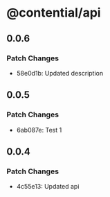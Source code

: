 # @contential/api

## 0.0.6

### Patch Changes

- 58e0d1b: Updated description

## 0.0.5

### Patch Changes

- 6ab087e: Test 1

## 0.0.4

### Patch Changes

- 4c55e13: Updated api
